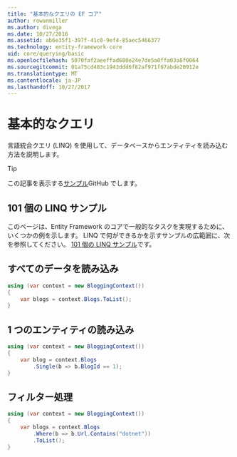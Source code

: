```yaml
---
title: "基本的なクエリの EF コア"
author: rowanmiller
ms.author: divega
ms.date: 10/27/2016
ms.assetid: ab6e35f1-397f-41c0-9ef4-85aec5466377
ms.technology: entity-framework-core
uid: core/querying/basic
ms.openlocfilehash: 5070faf2aeeffad680e24e7de5a0ffa03a8f0064
ms.sourcegitcommit: 01a75cd483c1943ddd6f82af971f07abde20912e
ms.translationtype: MT
ms.contentlocale: ja-JP
ms.lasthandoff: 10/27/2017
---
```

# <a name="basic-queries"></a>基本的なクエリ

言語統合クエリ (LINQ) を使用して、データベースからエンティティを読み込む方法を説明します。

> [!TIP]  
> この記事を表示する[サンプル](https://github.com/aspnet/EntityFramework.Docs/tree/master/samples/core/Querying)GitHub でします。

## <a name="101-linq-samples"></a>101 個の LINQ サンプル

このページは、Entity Framework のコアで一般的なタスクを実現するために、いくつかの例を示します。 LINQ で何ができるかを示すサンプルの広範囲に、次を参照してください。 [101 個の LINQ サンプル](https://code.msdn.microsoft.com/101-LINQ-Samples-3fb9811b)です。

## <a name="loading-all-data"></a>すべてのデータを読み込み

<!-- [!code-csharp[Main](samples/core/Querying/Querying/Basics/Sample.cs)] -->
``` csharp
using (var context = new BloggingContext())
{
    var blogs = context.Blogs.ToList();
}
```

## <a name="loading-a-single-entity"></a>1 つのエンティティの読み込み

<!-- [!code-csharp[Main](samples/core/Querying/Querying/Basics/Sample.cs)] -->
``` csharp
using (var context = new BloggingContext())
{
    var blog = context.Blogs
        .Single(b => b.BlogId == 1);
}
```

## <a name="filtering"></a>フィルター処理

<!-- [!code-csharp[Main](samples/core/Querying/Querying/Basics/Sample.cs)] -->
``` csharp
using (var context = new BloggingContext())
{
    var blogs = context.Blogs
        .Where(b => b.Url.Contains("dotnet"))
        .ToList();
}
```
